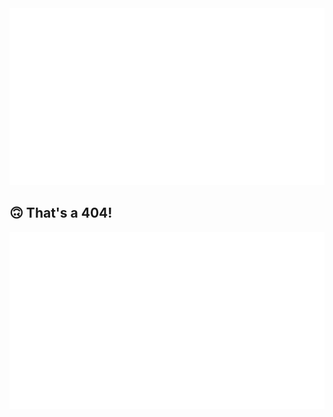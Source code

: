 <div class="waves" colour="orange">
    <img alt="" draggable="false" src="/_static/img/waves/orange-layers.svg" />
    <h2 id="404" class="content-text" text="404">🙃 That's a 404!</h2>
    <img alt="" draggable="false" src="/_static/img/waves/orange-layers.svg" />
</div>
